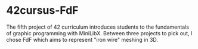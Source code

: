 # 42cursus-FdF
The fifth project of 42 curriculum introduces students to the fundamentals of graphic programming with MiniLibX. Between three projects to pick out, I chose FdF which aims to represent "iron wire" meshing in 3D.
